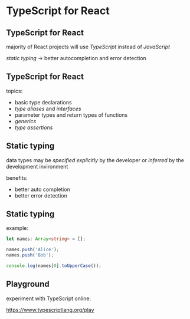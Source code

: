 # TypeScript for React

<!-- closely realated content in presentations typescript and react-->

## TypeScript for React

majority of React projects will use _TypeScript_ instead of _JavaScript_

_static typing_ → better autocompletion and error detection

## TypeScript for React

topics:

- basic type declarations
- _type aliases_ and _interfaces_
- parameter types and return types of functions
- _generics_
- _type assertions_

## Static typing

data types may be _specified explicitly_ by the developer or _inferred_ by the development invironment

benefits:

- better auto completion
- better error detection

## Static typing

example:

```ts
let names: Array<string> = [];

names.push('Alice');
names.push('Bob');

console.log(names[0].toUpperCase());
```

## Playground

experiment with TypeScript online:

https://www.typescriptlang.org/play
